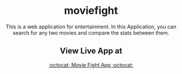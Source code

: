 <div align="center">

# moviefight

This is a web application for entertainment. In this Application, you can search for any two movies and compare the stats between them.

## View Live App at

<a href="https://EzioAuditore-daFirenze.github.io/movie-fight/">:octocat: Movie Fight App :octocat:</a>
